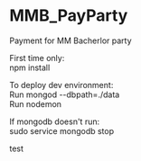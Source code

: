 # MMB_PayParty
Payment for MM Bacherlor party

First time only:<br>
npm install

To deploy dev environment:<br>
Run mongod --dbpath=./data<br>
Run nodemon

If mongodb doesn't run:<br>
sudo service mongodb stop 

test

